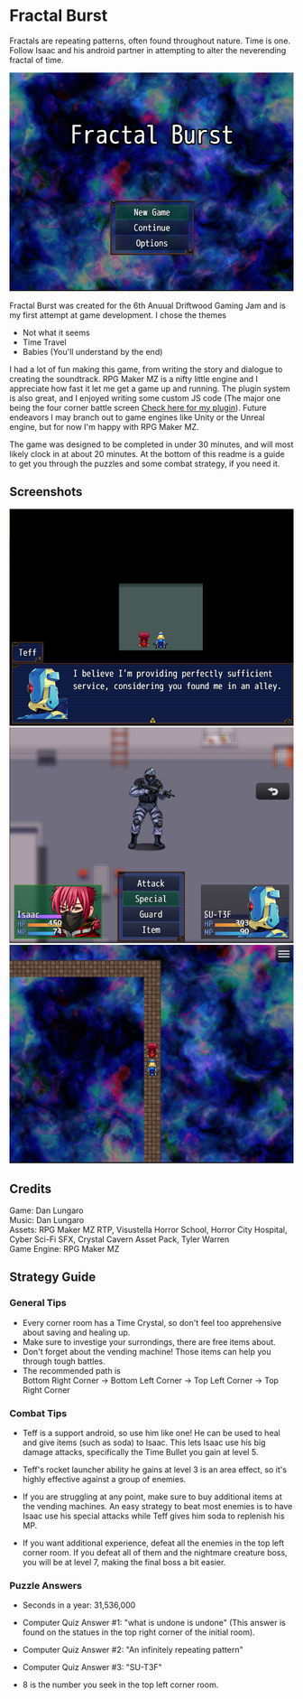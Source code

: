 # Fractal Burst
Fractals are repeating patterns, often found throughout nature. Time is one. Follow Isaac and his android partner in attempting to alter the neverending fractal of time.

![Home_Screen](Screenshots/Home_Screen_Screenshot.PNG)

Fractal Burst was created for the 6th Anuual Driftwood Gaming Jam and is my first attempt at game development. I chose the themes
- Not what it seems
- Time Travel
- Babies (You'll understand by the end)

I had a lot of fun making this game, from writing the story and dialogue to creating the soundtrack. RPG Maker MZ is a nifty little engine and I appreciate how fast it let me get a game up and running. The plugin system is also great, and I enjoyed writing some custom JS code (The major one being the four corner battle screen [Check here for my plugin](https://github.com/Zami77/RPG_Maker_MZ_Plugins/tree/main/FourCornersBattleScreen)). Future endeavors I may branch out to game engines like Unity or the Unreal engine, but for now I'm happy with RPG Maker MZ.

The game was designed to be completed in under 30 minutes, and will most likely clock in at about 20 minutes. At the bottom of this readme is a guide to get you through the puzzles and some combat strategy, if you need it.

## Screenshots
![Teff_Dialogue](Screenshots/Teff_Dialogue_Screenshot.PNG)
![Four_Corners](Screenshots/Four_Corners_Screenshot.PNG)
![Space_Path](Screenshots/Space_Path_Screenshot.PNG)

## Credits
Game: Dan Lungaro </br>
Music: Dan Lungaro </br>
Assets: RPG Maker MZ RTP, Visustella Horror School, Horror City Hospital, Cyber Sci-Fi SFX, Crystal Cavern Asset Pack, Tyler Warren</br>
Game Engine: RPG Maker MZ </br>

## Strategy Guide

### General Tips
- Every corner room has a Time Crystal, so don't feel too apprehensive about saving and healing up. </br>
- Make sure to investige your surrondings, there are free items about. </br>
- Don't forget about the vending machine! Those items can help you through tough battles. </br>
- The recommended path is </br>
Bottom Right Corner -> Bottom Left Corner -> Top Left Corner -> Top Right Corner


### Combat Tips
- Teff is a support android, so use him like one! He can be used to heal and give items (such as soda) to Isaac. This lets Isaac use his big damage attacks, specifically the Time Bullet you gain at level 5. 

- Teff's rocket launcher ability he gains at level 3 is an area effect, so it's highly effective against a group of enemies. 

- If you are struggling at any point, make sure to buy additional items at the vending machines. An easy strategy to beat most enemies is to have Isaac use his special attacks while Teff gives him soda to replenish his MP.

- If you want additional experience, defeat all the enemies in the top left corner room. If you defeat all of them and the nightmare creature boss, you will be at level 7, making the final boss a bit easier.

### Puzzle Answers
- Seconds in a year: 31,536,000 </br>

- Computer Quiz Answer #1: "what is undone is undone" (This answer is found on the statues in the top right corner of the initial room). </br>
- Computer Quiz Answer #2: "An infinitely repeating pattern" </br>
- Computer Quiz Answer #3: "SU-T3F" </br>

- 8 is the number you seek in the top left corner room. 


